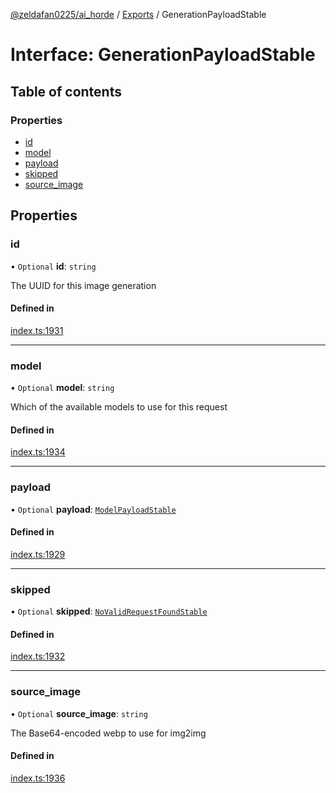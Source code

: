 [@zeldafan0225/ai_horde](../README.md) / [Exports](../modules.md) / GenerationPayloadStable

# Interface: GenerationPayloadStable

## Table of contents

### Properties

- [id](GenerationPayloadStable.md#id)
- [model](GenerationPayloadStable.md#model)
- [payload](GenerationPayloadStable.md#payload)
- [skipped](GenerationPayloadStable.md#skipped)
- [source\_image](GenerationPayloadStable.md#source_image)

## Properties

### id

• `Optional` **id**: `string`

The UUID for this image generation

#### Defined in

[index.ts:1931](https://github.com/ZeldaFan0225/ai_horde/blob/1d5fbc0/index.ts#L1931)

___

### model

• `Optional` **model**: `string`

Which of the available models to use for this request

#### Defined in

[index.ts:1934](https://github.com/ZeldaFan0225/ai_horde/blob/1d5fbc0/index.ts#L1934)

___

### payload

• `Optional` **payload**: [`ModelPayloadStable`](ModelPayloadStable.md)

#### Defined in

[index.ts:1929](https://github.com/ZeldaFan0225/ai_horde/blob/1d5fbc0/index.ts#L1929)

___

### skipped

• `Optional` **skipped**: [`NoValidRequestFoundStable`](NoValidRequestFoundStable.md)

#### Defined in

[index.ts:1932](https://github.com/ZeldaFan0225/ai_horde/blob/1d5fbc0/index.ts#L1932)

___

### source\_image

• `Optional` **source\_image**: `string`

The Base64-encoded webp to use for img2img

#### Defined in

[index.ts:1936](https://github.com/ZeldaFan0225/ai_horde/blob/1d5fbc0/index.ts#L1936)
